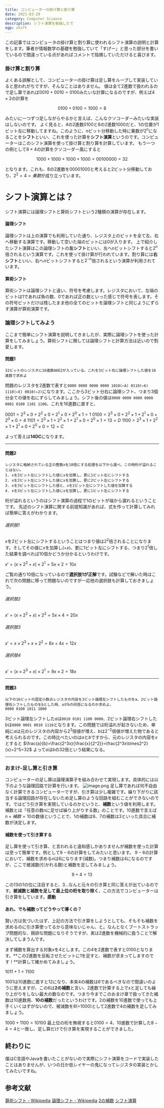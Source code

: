 ```yaml
---
title: コンピューターの掛け算と割り算
date: 2021-03-29
category: Computer Science
description: シフト演算を勉強したで
ogp: shift
---
```


この記事ではコンピュータの掛け算と割り算に使われるシフト演算の説明と計算をします。筆者が情報数学の基礎を勉強していて「すげー」と思った部分を書いているので間違っている点があればコメントで指摘していただけると喜びます。

### 掛け算と割り算
よくある誤解として、コンピューターの掛け算は足し算をループして実装していると思われがちですが、そんなことはありません。
値は全て2進数で扱われるので足し算であれば$0010+0010=0100$みたいな計算になるのですが、例えば$4\times2$の計算を

```math
0100+0100=1000=8
```
みたいに一つずつ足しながらやるかと言えば、こんなクソコーダーみたいな実装はしないのです。
よく見ると、4の2進数$0100$と8の2進数$1000$だと、1の位置が1ビット左に移動してますね。このように、$n$ビット分移動した時に乗数が$2^n$になることを**シフト**といい、これを使った計算を**シフト演算**というのです。コンピューターはこのシフト演算を使って掛け算と割り算を計算しています。
もう一つの例として$8\times4$の計算をクソコーダー風にすると

```math
1000+1000+1000+1000=00100000=32
```
となります。これも、8の2進数を$00001000$と考えると2ビット分移動しており、$2^2=4=乗数$が成り立っています。

# シフト演算とは？

シフト演算には論理シフトと算術シフトという2種類の演算が存在します。
#### 論理シフト
論理シフトは上の演算でも利用していた通り、レジスタ上のビットを全て左、右へ移動する演算です。移動して空いた端のビットには0が入ります。
上で紹介したシフト演算はこの論理シフトの**左シフト**といい、左へ$n$ビットシフトすると$2^n$倍されるという演算です。これを使って掛け算が行われています。割り算には**右シフト**といい、右へ$n$ビットシフトすると$2^{-n}$倍されるという演算が利用されています。
#### 算術シフト
算術シフトは論理シフトと違い、符号を考慮します。レジスタにおいて、左端のビットは1であれば負の数、0であれば正の数といった感じで符号を表します。その符号ビットだけは残したまま他の全てのビットを論理シフトと同じようにずらす演算が算術演算です。
### 論理シフトしてみよう
ここまで簡単にシフト演算を説明してきましたが、実際に論理シフトを使った計算をしてみましょう。算術シフトに関しては論理シフトと計算方法は近いので割愛します。
#### 問題1

```
32ビットのレジスタに16進数A6E2が入っている。これを3ビット右に論理シフトした値を16進数で求めよ
```
問題のレジスタを2進数で表すと```0000 0000 0000 0000 1010(←A) 0110(←6) 1110(←E) 0010(←2)```になります。ここから3ビット分右に論理シフト、つまり3個分全ての値を右にずらしてみましょう。シフト後の値は```0000 0000 0000 0000 0001 0100 1101 1100```、これを16進数に直すと、


$0001=2^3\times0+2^2\times0+2^1\times0+2^0\times1=1$
$0100=2^3\times0+2^2\times1+2^1\times0+2^0\times0=4$
$1101=2^3\times1+2^2\times1+2^1\times0+2^0\times1=13=D$
$1100=2^3\times1+2^2\times1+2^1\times0+2^0\times0=12=C$

よって答えは**14DC**になります。

---
#### 問題2

```
レジスタに格納されている正の整数xを10倍にする処理を以下から選べ。この時桁が溢れることはない。
1. xを2ビット左にシフトした値にxを加算し、更に1ビット左にシフトする
2. xを2ビット左にシフトした値にxを加算し、更に2ビット左にシフトする
3. xを3ビット左にシフトした値と、xを2ビット左にシフトした値を加算する
4. xを3ビット左にシフトした値にxを加算し、更に1ビット左にシフトする
```
桁が溢れるというのはシフト演算の過程で1のビットが端から漏れるということです。
先述のシフト演算に関する前提知識があれば、式を作って計算してみれば簡単に答えがわかります。

###### 選択肢1
xを2ビット左にシフトするということはつまり値は$2^2$倍されることになります。そしてその値にxを加算し($+x$)、更に1ビット左にシフトする、つまり$2^1$倍した結果を調べれば10倍かどうか分かるというわけです。

$x'=(x\times2^2+x)\times2^1=5x\times2=10x$

ご覧の通り10倍になっているので**選択肢1が正解**です。試験などで解いた時はこれで次の問題に移って問題ないのですが一応他の選択肢も計算しておきましょう。

###### 選択肢2
$x'=(x\times2^2+x)\times2^2=5x\times4=20x$
###### 選択肢3
$x'=x\times2^3+x\times2^2=8x+4x=12x$
###### 選択肢4
$x'=(x\times2^3+x)\times2^1=9x\times2=18x$

---
#### 問題3

```
以下の16ビットの固定小数点レジスタの内容を3ビット論理左シフトしたものをa、2ビット論理右シフトしたものをbとした時、aがbの何倍になるのか求めよ。
0000 0100 1011 1000
```
3ビット論理左シフトした$a$は```0010 0101 1100 0000```、2ビット論理右シフトした$b$は```0000 0001 0010 1110```となります。この問題では桁溢れが起きないため、単純に$a$は元のレジスタの内容から$2^3$倍値が増え、$b$は$2^{-2}$倍値が増えた物であると考えられるのです。この時比べたいのは$a$と$b$ですから、元のレジスタの内容を$x$とすると
$\frac{a}{b}=\frac{2^3x}{\frac{x}{2^2}}=\frac{2^3x\times2^2}{x}=2^5=32$
よって$a$は$b$の32倍という結果になる。

---
### おまけ-足し算と引き算
コンピューターの足し算は論理演算子を組み合わせて実現します。具体的には以下のような論理回路で計算を行います。
![image.png](https://qiita-image-store.s3.ap-northeast-1.amazonaws.com/0/502570/9613bde5-de91-f896-6dd2-d5e745d9af8e.png)
足し算であれば何不自由なく計算できるコンピューターですが、引き算は少し複雑です。繰り下がりに該当する論理回路が存在しないため足し算のような回路を組むことができないのです。ではどう引き算を実現しているのかというと、**補数**という値を利用します。
補数とは「任意の数$n$に足せば繰り上がりする数」のことです。10進数で言えば$n+補数=10$の数値ということで、1の補数は9、7の補数は3といった具合に補数が決定します。
#### 補数を使って引き算する
足し算を使って引き算、と言われると違和感しかありませんが補数を使った計算は至って簡単です。例として$9-6$の計算をしてみたいと思います。
$9-6$の計算において、補数を求める$n$は6になります(減数)。つまり補数は4になるのですが、ここで被減数(引かれる数)と補数を足してみましょう。

```math
9+4=13
```

この13の1の位に注目すると、3...なんと元々の引き算と同じ答えが出ているのです。**被減数と補数を足して最上位の桁を取り除く**、この方法でコンピューターは引き算をしています。**感動**

#### あれ、でも補数ってどうやって導くの？
賢い方は気づいたはず、上記の方法で引き算をしようとしても、そもそも補数を求めるのに引き算使ってるから意味ないじゃん、と。なんとなくブートストラップ問題的な、鶏卵な問題になりそうですが、実は2進数を機械的に扱うことで解決してしまうんです。

まず補数を算出する対象$x$を4とします。この4を2進数で表すと0100となります。**この2進数を反転させたビットに1を足すと、補数が求まってしますのです！**計算して確かめてみましょう。

$1011+1=1100$

1001は10進数に直すと12になり、本来4の補数は6であるべきなので間違いのように思えますが、この6は**2の補数**と言い、2進数で計算する上で$x$と足しても繰り上がりをしない最大の数なのです。つまり今までこのおまけ章で扱ってきた補数は10進数用、**10の補数**だったというわけです。2の補数を10進数で使っても上手くいくはずがないので、被減数を8(=1000)として2進数で4の補数を足してみましょう。

$1000+1100=10100$
最上位の桁を無視すると$0100=4$、10進数で計算した$8-4=4$と一致し、足し算だけで引き算を実現することができました。

## 終わりに
僕はC言語やJavaを書いたことがないので実際にシフト演算をコードで実装したことはありませんが、いつの日か低レイヤーの鬼になってレジスタの実装とかしてみたいですね。

## 参考文献
[算術シフト - Wikipedia](https://en.wikipedia.org/wiki/Arithmetic_shift)
[論理シフト - Wikipedia](https://en.wikipedia.org/wiki/Logical_shift)
[2の補数](https://agency-star.co.jp/column/2-complement/)
[シフト演算](https://itmanabi.com/shift-operation/)
